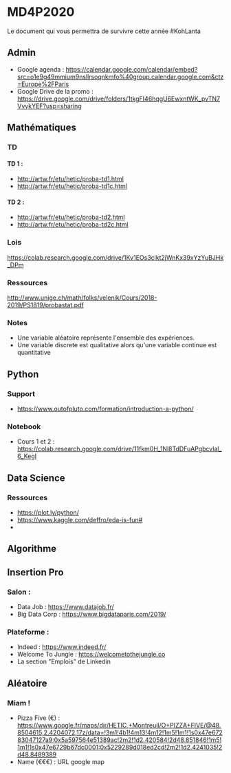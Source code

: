# MD4P2020

Le document qui vous permettra de survivre cette année #KohLanta

## Admin
  - Google agenda : https://calendar.google.com/calendar/embed?src=o1e9g49mmium9nsllrsoqnkmfo%40group.calendar.google.com&ctz=Europe%2FParis
  - Google Drive de la promo : https://drive.google.com/drive/folders/1tkgFI46hqgU6EwxntWK_pvTN7VvykYEF?usp=sharing 

## Mathématiques
  ### TD 

  #### TD 1 :
  - http://artw.fr/etu/hetic/proba-td1.html 
  - http://artw.fr/etu/hetic/proba-td1c.html
  
  #### TD 2 :
  - http://artw.fr/etu/hetic/proba-td2.html 
  - http://artw.fr/etu/hetic/proba-td2c.html
  
  ### Lois
  https://colab.research.google.com/drive/1Kv1EOs3clkt2jWnKx39xYzYuBJHk_DPm

  ### Ressources
  http://www.unige.ch/math/folks/velenik/Cours/2018-2019/PS1819/probastat.pdf 
 
  ### Notes 
   - Une variable aléatoire représente l'ensemble des expériences. 
   - Une variable discrete est qualitative alors qu'une variable continue est quantitative

## Python 
  ### Support 
  - https://www.outofpluto.com/formation/introduction-a-python/
  ### Notebook
  - Cours 1 et 2 : https://colab.research.google.com/drive/11fkm0H_1Nl8TdDFuAPgbcvlal_6_KegI

## Data Science
  ### Ressources
   - https://plot.ly/python/
   - https://www.kaggle.com/deffro/eda-is-fun#
   - 

## Algorithme

## Insertion Pro

  ### Salon :
  - Data Job : https://www.datajob.fr/
  - Big Data Corp : https://www.bigdataparis.com/2019/
    
  ### Plateforme :
  - Indeed : https://www.indeed.fr/
  - Welcome To Jungle : https://welcometothejungle.co
  - La section "Emplois" de Linkedin

## Aléatoire

### Miam !
 - Pizza Five (€) : https://www.google.fr/maps/dir/HETIC,+Montreuil/O+PIZZA+FIVE/@48.8504615,2.4204072,17z/data=!3m1!4b1!4m13!4m12!1m5!1m1!1s0x47e67283047127a9:0x5a597564e51389ac!2m2!1d2.420584!2d48.851846!1m5!1m1!1s0x47e6729b67dc0001:0x5229289d018ed2cd!2m2!1d2.4241035!2d48.8489389
 - Name (€€€) : URL google map
